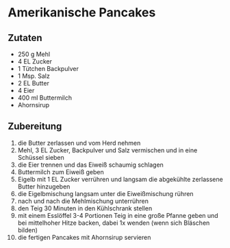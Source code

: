 # Amerikanische Pancakes

## Zutaten

- 250 g Mehl
- 4 EL Zucker
- 1 Tütchen Backpulver
- 1 Msp. Salz
- 2 EL Butter
- 4 Eier
- 400 ml Buttermilch
- Ahornsirup

## Zubereitung

1. die Butter zerlassen und vom Herd nehmen
2. Mehl, 3 EL Zucker, Backpulver und Salz vermischen und in eine Schüssel sieben
3. die Eier trennen und das Eiweiß schaumig schlagen
4. Buttermilch zum Eiweiß geben
5. Eigelb mit 1 EL Zucker verrühren und langsam die abgekühlte zerlassene Butter hinzugeben
6. die Eigelbmischung langsam unter die Eiweißmischung rühren
7. nach und nach die Mehlmischung unterrühren
8. den Teig 30 Minuten in den Kühlschrank stellen
9. mit einem Esslöffel 3-4 Portionen Teig in eine große Pfanne geben und bei mittelhoher Hitze backen, dabei 1x wenden (wenn sich Bläschen bilden)
10. die fertigen Pancakes mit Ahornsirup servieren
